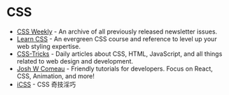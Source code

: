 # CSS

- [CSS Weekly](https://css-weekly.com/archives) - An archive of all previously released newsletter issues.
- [Learn CSS](https://web.dev/learn/css) - An evergreen CSS course and reference to level up your web styling expertise.
- [CSS-Tricks](https://css-tricks.com) - Daily articles about CSS, HTML, JavaScript, and all things related to web design and development.
- [Josh W Comeau](https://www.joshwcomeau.com/) - Friendly tutorials for developers. Focus on React, CSS, Animation, and more!
- [iCSS](https://github.com/chokcoco/iCSS) - CSS 奇技淫巧
